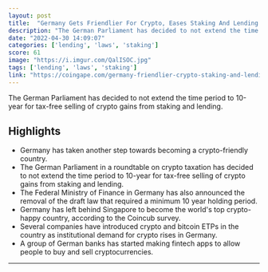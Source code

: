```yaml
---
layout: post
title:  "Germany Gets Friendlier For Crypto, Eases Staking And Lending Laws.Germans can now sell their crypto assets tax-free after 1 year of staking and lending."
description: "The German Parliament has decided to not extend the time period to 10-year for tax-free selling of crypto gains from staking and lending."
date: "2022-04-30 14:09:07"
categories: ['lending', 'laws', 'staking']
score: 61
image: "https://i.imgur.com/QalISOC.jpg"
tags: ['lending', 'laws', 'staking']
link: "https://coingape.com/germany-friendlier-crypto-staking-and-lending/"
---
```


The German Parliament has decided to not extend the time period to 10-year for tax-free selling of crypto gains from staking and lending.

## Highlights

- Germany has taken another step towards becoming a crypto-friendly country.
- The German Parliament in a roundtable on crypto taxation has decided to not extend the time period to 10-year for tax-free selling of crypto gains from staking and lending.
- The Federal Ministry of Finance in Germany has also announced the removal of the draft law that required a minimum 10 year holding period.
- Germany has left behind Singapore to become the world's top crypto-happy country, according to the Coincub survey.
- Several companies have introduced crypto and bitcoin ETPs in the country as institutional demand for crypto rises in Germany.
- A group of German banks has started making fintech apps to allow people to buy and sell cryptocurrencies.

---
